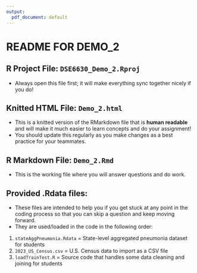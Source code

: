 ```yaml
---
output:
  pdf_document: default
---
```

# README FOR DEMO_2

## R Project File:  `DSE6630_Demo_2.Rproj`
- Always open this file first; it will make everything sync together nicely if you do!

## Knitted HTML File:  `Demo_2.html`
- This is a knitted version of the RMarkdown file that is **human readable** and will make it much easier to learn concepts and do your assignment!
- You should update this regularly as you make changes as a best practice for your teammates.

## R Markdown File:  `Demo_2.Rmd`
- This is the working file where you will answer questions and do work.

## Provided .Rdata files: 
- These files are intended to help you if you get stuck at any point in the coding process so that you can skip a question and keep moving forward. 
- They are used/loaded in the code in the following order:

1.	`stateAggPneumonia.Rdata` = State-level aggregated pneumonia dataset for students
2.	`2023_US_Census.csv` = U.S. Census data to import as a CSV file
3.	`loadTrainTest.R` = Source code that handles some data cleaning and joining for students
